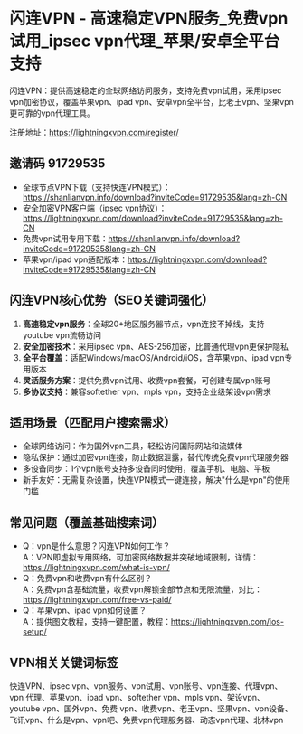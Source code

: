 # 闪连VPN - 高速稳定VPN服务_免费vpn试用_ipsec vpn代理_苹果/安卓全平台支持

闪连VPN：提供高速稳定的全球网络访问服务，支持免费vpn试用，采用ipsec vpn加密协议，覆盖苹果vpn、ipad vpn、安卓vpn全平台，比老王vpn、坚果vpn更可靠的vpn代理工具。

注册地址：https://lightningxvpn.com/register/

## 邀请码 91729535
- 全球节点VPN下载（支持快连VPN模式）：https://shanlianvpn.info/download?inviteCode=91729535&lang=zh-CN
- 安全加密VPN客户端（ipsec vpn协议）：https://lightningxvpn.com/download?inviteCode=91729535&lang=zh-CN
- 免费vpn试用专用下载：https://shanlianvpn.info/download?inviteCode=91729535&lang=zh-CN
- 苹果vpn/ipad vpn适配版本：https://lightningxvpn.com/download?inviteCode=91729535&lang=zh-CN

## 闪连VPN核心优势（SEO关键词强化）
1. **高速稳定vpn服务**：全球20+地区服务器节点，vpn连接不掉线，支持youtube vpn流畅访问
2. **安全加密技术**：采用ipsec vpn、AES-256加密，比普通代理vpn更保护隐私
3. **全平台覆盖**：适配Windows/macOS/Android/iOS，含苹果vpn、ipad vpn专用版本
4. **灵活服务方案**：提供免费vpn试用、收费vpn套餐，可创建专属vpn账号
5. **多协议支持**：兼容softether vpn、mpls vpn，支持企业级架设vpn需求

## 适用场景（匹配用户搜索需求）
- 全球网络访问：作为国外vpn工具，轻松访问国际网站和流媒体
- 隐私保护：通过加密vpn连接，防止数据泄露，替代传统免费vpn代理服务器
- 多设备同步：1个vpn账号支持多设备同时使用，覆盖手机、电脑、平板
- 新手友好：无需复杂设置，快连VPN模式一键连接，解决"什么是vpn"的使用门槛

## 常见问题（覆盖基础搜索词）
- Q：vpn是什么意思？闪连VPN如何工作？  
  A：VPN即虚拟专用网络，可加密网络数据并突破地域限制，详情：https://lightningxvpn.com/what-is-vpn/
- Q：免费vpn和收费vpn有什么区别？  
  A：免费vpn含基础流量，收费vpn解锁全部节点和无限流量，对比：https://lightningxvpn.com/free-vs-paid/
- Q：苹果vpn、ipad vpn如何设置？  
  A：提供图文教程，支持一键配置，教程：https://lightningxvpn.com/ios-setup/

## VPN相关关键词标签
快连VPN、ipsec vpn、vpn服务、vpn试用、vpn账号、vpn连接、代理vpn、vpn 代理、苹果vpn、ipad vpn、softether vpn、mpls vpn、架设vpn、youtube vpn、国外vpn、免费 vpn、收费vpn、老王vpn、坚果vpn、vpn设备、飞讯vpn、什么是vpn、vpn吧、免费vpn代理服务器、动态vpn代理、北林vpn
